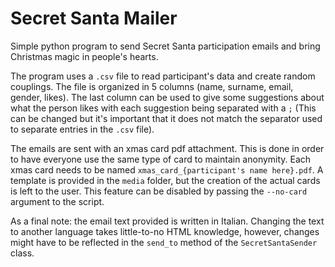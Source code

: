 # Secret Santa Mailer

Simple python program to send Secret Santa participation emails and bring Christmas magic in people's hearts.

The program uses a `.csv` file to read participant's data and create random couplings. The file is organized in 5 
columns (name, surname, email, gender, likes). The last column can be used to give some suggestions about what the
person likes with each suggestion being separated with a `;` (This can be changed but it's important that it does not 
match the separator used to separate entries in the `.csv` file).

The emails are sent with an xmas card pdf attachment. This is done in order to have everyone use the same type of card
to maintain anonymity. Each xmas card needs to be named 
`xmas_card_{participant's name here}.pdf`. A template is provided in the `media` folder, but the creation of the actual
cards is left to the user.
This feature can be disabled by passing the `--no-card` argument to the script.

As a final note: the email text provided is written in Italian. Changing the text to another language takes little-to-no 
HTML knowledge, however, changes might have to be reflected in the `send_to` method of the `SecretSantaSender` class.
